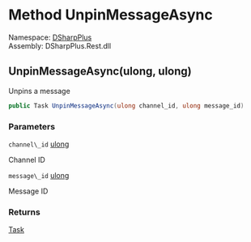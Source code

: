 # Method UnpinMessageAsync

Namespace: [DSharpPlus](DSharpPlus.md)  
Assembly: DSharpPlus.Rest.dll

## <a id="DSharpPlus_DiscordRestClient_UnpinMessageAsync_System_UInt64_System_UInt64_"></a>UnpinMessageAsync\(ulong, ulong\)

Unpins a message

```csharp
public Task UnpinMessageAsync(ulong channel_id, ulong message_id)
```

### Parameters

`channel\_id` [ulong](https://learn.microsoft.com/dotnet/api/system.uint64)

Channel ID

`message\_id` [ulong](https://learn.microsoft.com/dotnet/api/system.uint64)

Message ID

### Returns

[Task](https://learn.microsoft.com/dotnet/api/system.threading.tasks.task)

